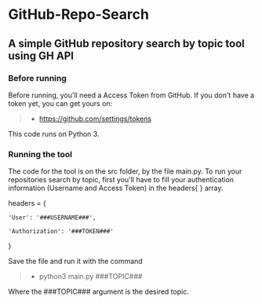 # GitHub-Repo-Search
## A simple GitHub repository search by topic tool using GH API


### Before running
Before running, you'll need a Access Token from GitHub. If you don't have a token yet, you can get yours on:
> - https://github.com/settings/tokens

This code runs on Python 3.

### Running the tool
The code for the tool is on the src folder, by the file main.py.
To run your repositories search by topic, first you'll have to fill your authentication information (Username and Access Token) in the headers{ } array.


headers = {

    'User': '###USERNAME###',

    'Authorization': '###TOKEN###'

}


Save the file and run it with the command

> - python3 main.py ###TOPIC###

Where the ###TOPIC### argument is the desired topic.